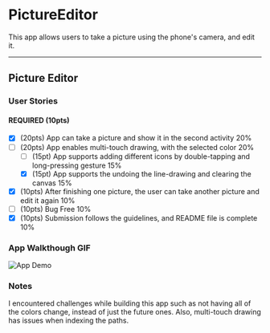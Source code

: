 # PictureEditor
This app allows users to take a picture using the phone's camera, and edit it.

---

## Picture Editor

### User Stories


#### REQUIRED (10pts)
- [x] (20pts) App can take a picture and show it in the second activity 20%
- [ ] (20pts) App enables multi-touch drawing, with the selected color 20%
   - [ ] (15pt) App supports adding different icons by double-tapping and long-pressing gesture 15%
   - [x] (15pt) App supports the undoing the line-drawing and clearing the canvas 15%
- [x] (10pts) After finishing one picture, the user can take another picture and edit it again 10%
- [ ] (10pts) Bug Free 10%
- [x] (10pts) Submission follows the guidelines, and README file is complete 10%

### App Walkthough GIF

![App Demo](mobilehw5.gif)

### Notes
I encountered challenges while building this app such as not having all of the colors change, instead
of just the future ones. Also, multi-touch drawing has issues when indexing the paths.
